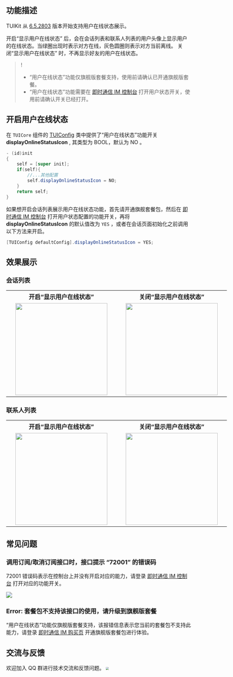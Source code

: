 
## 功能描述

TUIKit 从 [6.5.2803](https://cloud.tencent.com/document/product/269/1606#6.5.2803-.402022.07.15---.E5.A2.9E.E5.BC.BA.E7.89.88) 版本开始支持用户在线状态展示。

开启“显示用户在线状态” 后，会在会话列表和联系人列表的用户头像上显示用户的在线状态。当绿圈出现时表示对方在线，灰色圆圈则表示对方当前离线。
关闭“显示用户在线状态” 时，不再显示好友的用户在线状态。
> ! 
>
> - “用户在线状态”功能仅旗舰版套餐支持，使用前请确认已开通旗舰版套餐。
> - “用户在线状态”功能需要在 [即时通信 IM 控制台](https://console.cloud.tencent.com/im) 打开用户状态开关，使用前请确认开关已经打开。

## 开启用户在线状态

在 `TUICore` 组件的 [TUIConfig](https://github.com/TencentCloud/TIMSDK/blob/master/iOS/TUIKit/TUICore/TUIConfig.h) 类中提供了“用户在线状态”功能开关 **displayOnlineStatusIcon** , 其类型为 BOOL，默认为 NO 。

```Java
- (id)init
{
    self = [super init];
    if(self){
        //...其他配置
        self.displayOnlineStatusIcon = NO;
    }
    return self;
}
```
如果想开启会话列表展示用户在线状态功能，首先请开通旗舰套餐包，然后在 [即时通信 IM 控制台](https://console.cloud.tencent.com/im)  打开用户状态配置的功能开关，再将 **displayOnlineStatusIcon** 的默认值改为 `YES` ，或者在会话页面初始化之前调用以下方法来开启。

```JAVA
[TUIConfig defaultConfig].displayOnlineStatusIcon = YES;
```

## 效果展示

### 会话列表
<table style="text-align:center;vertical-align:middle;width:600px">
  <tr>
    <th style="text-align:center;" width="300px">开启“显示用户在线状态” <br></th>
    <th style="text-align:center;" width="300px">关闭“显示用户在线状态”<br></th>
  </tr>
  <tr>
    <td style="text-align:center;"><img style="width:250px" src="https://qcloudimg.tencent-cloud.cn/raw/1d308f09d978076887587b42dcd7682b.png"  />    </td>
    <td style="text-align:center;"><img style="width:250px" src="https://qcloudimg.tencent-cloud.cn/raw/5c33edc849b2dc4492bd5db4ae53cd85.png" />     </td>
	 </tr>
</table>

### 联系人列表

<table style="text-align:center;vertical-align:middle;width:600px">
  <tr>
    <th style="text-align:center;" width="300px">开启“显示用户在线状态” <br></th>
    <th style="text-align:center;" width="300px">关闭“显示用户在线状态”<br></th>
  </tr>
  <tr>
    <td style="text-align:center;"><img style="width:250px" src="https://qcloudimg.tencent-cloud.cn/raw/72447d6591fe84a090879aad90b68fcb.png"  />    </td>
    <td style="text-align:center;"><img style="width:250px" src="https://qcloudimg.tencent-cloud.cn/raw/0246a3976239be54d034aa20ea43b28b.png" />     </td>
	 </tr>
</table>

## 常见问题

### 调用订阅/取消订阅接口时，接口提示 “72001” 的错误码

72001 错误码表示在控制台上并没有开启对应的能力，请登录 [即时通信 IM 控制台](https://console.cloud.tencent.com/im)  打开对应的功能开关。

![](https://qcloudimg.tencent-cloud.cn/raw/bae708cef66717ef0e1298a26cafff81.png)

### Error: 套餐包不支持该接口的使用，请升级到旗舰版套餐

“用户在线状态”功能仅旗舰版套餐支持，该报错信息表示您当前的套餐包不支持此能力，请登录 [即时通信 IM 购买页](https://buy.cloud.tencent.com/avc) 开通旗舰版套餐包进行体验。


## 交流与反馈[](id:feedback)
欢迎加入 QQ 群进行技术交流和反馈问题。
<img src="https://im.sdk.qcloud.com/tools/resource/officialwebsite/pictures/doc_tuikit_qq_group.jpg" style="zoom:50%;"/>

